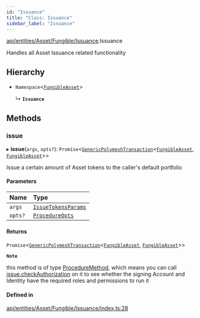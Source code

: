 ```yaml
---
id: "Issuance"
title: "Class: Issuance"
sidebar_label: "Issuance"
---
```


[api/entities/Asset/Fungible/Issuance](../../../../../../modules/API/Entities/Asset/Fungible/Issuance/Issuance.md).Issuance

Handles all Asset Issuance related functionality

## Hierarchy

- `Namespace`\<[`FungibleAsset`](../FungibleAsset.md)\>

  ↳ **`Issuance`**

## Methods

### issue

▸ **issue**(`args`, `opts?`): `Promise`\<[`GenericPolymeshTransaction`](../../../../../../modules/API/Procedures/Types/Types.md#genericpolymeshtransaction)\<[`FungibleAsset`](../FungibleAsset.md), [`FungibleAsset`](../FungibleAsset.md)\>\>

Issue a certain amount of Asset tokens to the caller's default portfolio

#### Parameters

| Name | Type |
| :------ | :------ |
| `args` | [`IssueTokensParams`](../../../../../../interfaces/API/Procedures/Types/IssueTokensParams/IssueTokensParams.md) |
| `opts?` | [`ProcedureOpts`](../../../../../../interfaces/API/Procedures/Types/ProcedureOpts/ProcedureOpts.md) |

#### Returns

`Promise`\<[`GenericPolymeshTransaction`](../../../../../../modules/API/Procedures/Types/Types.md#genericpolymeshtransaction)\<[`FungibleAsset`](../FungibleAsset.md), [`FungibleAsset`](../FungibleAsset.md)\>\>

**`Note`**

this method is of type [ProcedureMethod](../../../../../../interfaces/API/Procedures/Types/ProcedureMethod/ProcedureMethod.md), which means you can call [issue.checkAuthorization](../../../../../../interfaces/API/Procedures/Types/ProcedureMethod/ProcedureMethod.md#checkauthorization)
  on it to see whether the signing Account and Identity have the required roles and permissions to run it

#### Defined in

[api/entities/Asset/Fungible/Issuance/index.ts:28](https://github.com/PolymeshAssociation/polymesh-sdk/blob/c53723bab/src/api/entities/Asset/Fungible/Issuance/index.ts#L28)
